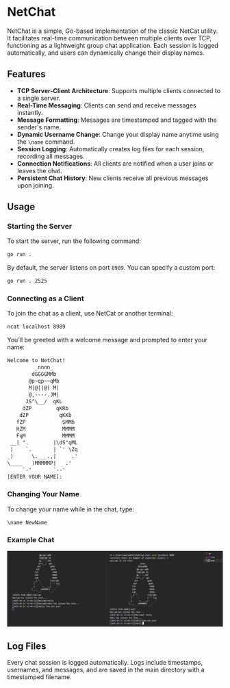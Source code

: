 # NetChat

NetChat is a simple, Go-based implementation of the classic NetCat utility. It facilitates real-time communication between multiple clients over TCP, functioning as a lightweight group chat application. Each session is logged automatically, and users can dynamically change their display names.

## Features

- **TCP Server-Client Architecture**: Supports multiple clients connected to a single server.
- **Real-Time Messaging**: Clients can send and receive messages instantly.
- **Message Formatting**: Messages are timestamped and tagged with the sender's name.
- **Dynamic Username Change**: Change your display name anytime using the `\name` command.
- **Session Logging**: Automatically creates log files for each session, recording all messages.
- **Connection Notifications**: All clients are notified when a user joins or leaves the chat.
- **Persistent Chat History**: New clients receive all previous messages upon joining.

## Usage

### Starting the Server

To start the server, run the following command:

```bash
go run .
```

By default, the server listens on port `8989`. You can specify a custom port:

```bash
go run . 2525
```

### Connecting as a Client

To join the chat as a client, use NetCat or another terminal:

```bash
ncat localhost 8989
```

You'll be greeted with a welcome message and prompted to enter your name:

```
Welcome to NetChat!
         _nnnn_
        dGGGGMMb
       @p~qp~~qMb
       M|@||@) M|
       @,----.JM|
      JS^\__/  qKL
     dZP        qKRb
    dZP          qKKb
   fZP            SMMb
   HZM            MMMM
   FqM            MMMM
 __| ".        |\dS"qML
 |    `.       | `' \Zq
_)      \.___.,|     .'
\____   )MMMMMP|   .'
     `-'       `--'
[ENTER YOUR NAME]:
```

### Changing Your Name

To change your name while in the chat, type:

```
\name NewName
```

### Example Chat
![Example chat](image.png)

## Log Files

Every chat session is logged automatically. Logs include timestamps, usernames, and messages, and are saved in the main directory with a timestamped filename.
